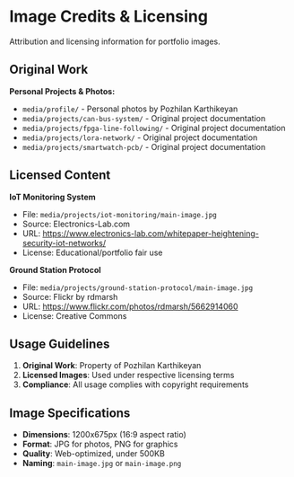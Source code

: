 # Image Credits & Licensing

Attribution and licensing information for portfolio images.

## Original Work

**Personal Projects & Photos:**
- `media/profile/` - Personal photos by Pozhilan Karthikeyan
- `media/projects/can-bus-system/` - Original project documentation
- `media/projects/fpga-line-following/` - Original project documentation
- `media/projects/lora-network/` - Original project documentation
- `media/projects/smartwatch-pcb/` - Original project documentation

## Licensed Content

**IoT Monitoring System**
- File: `media/projects/iot-monitoring/main-image.jpg`
- Source: Electronics-Lab.com
- URL: https://www.electronics-lab.com/whitepaper-heightening-security-iot-networks/
- License: Educational/portfolio fair use

**Ground Station Protocol**
- File: `media/projects/ground-station-protocol/main-image.jpg`
- Source: Flickr by rdmarsh
- URL: https://www.flickr.com/photos/rdmarsh/5662914060
- License: Creative Commons

## Usage Guidelines

1. **Original Work**: Property of Pozhilan Karthikeyan
2. **Licensed Images**: Used under respective licensing terms
3. **Compliance**: All usage complies with copyright requirements

## Image Specifications

- **Dimensions**: 1200x675px (16:9 aspect ratio)
- **Format**: JPG for photos, PNG for graphics
- **Quality**: Web-optimized, under 500KB
- **Naming**: `main-image.jpg` or `main-image.png`

